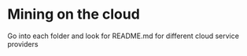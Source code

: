 # Mining on the cloud

Go into each folder and look for README.md for different cloud service providers
